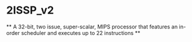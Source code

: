 # 2ISSP_v2
** A 32-bit, two issue, super-scalar, MIPS processor that features an in-order scheduler and executes up to 22 instructions ** 
